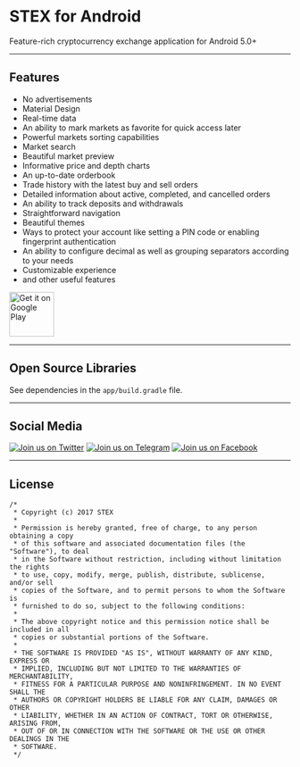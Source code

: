 # STEX for Android #

Feature-rich cryptocurrency exchange application for Android 5.0+

---

## Features ##

* No advertisements
* Material Design
* Real-time data
* An ability to mark markets as favorite for quick access later
* Powerful markets sorting capabilities
* Market search
* Beautiful market preview
* Informative price and depth charts
* An up-to-date orderbook
* Trade history with the latest buy and sell orders
* Detailed information about active, completed, and cancelled orders
* An ability to track deposits and withdrawals
* Straightforward navigation
* Beautiful themes
* Ways to protect your account like setting a PIN code or enabling fingerprint authentication
* An ability to configure decimal as well as grouping separators according to your needs
* Customizable experience
* and other useful features

[<img src="https://play.google.com/intl/en_us/badges/images/generic/en_badge_web_generic.png" alt="Get it on Google Play" height="80">](https://play.google.com/store/apps/details?id=com.stocksexchange.android)

---

## Open Source Libraries ##

See dependencies in the `app/build.gradle` file.

---

## Social Media ##

[![Join us on Twitter](https://farm2.staticflickr.com/1826/42359272565_eb491ee388_t.jpg)](https://twitter.com/stexExchangeR)
[![Join us on Telegram](https://farm2.staticflickr.com/1769/42359272415_69ce630e85_t.jpg)](https://t.co/mZKBF2bNPN)
[![Join us on Facebook](https://farm1.staticflickr.com/833/42359272295_15c0c61366_t.jpg)](https://www.facebook.com/stocks.exchanger)

---

## License ##


    /*
     * Copyright (c) 2017 STEX
     *
     * Permission is hereby granted, free of charge, to any person obtaining a copy
     * of this software and associated documentation files (the "Software"), to deal
     * in the Software without restriction, including without limitation the rights
     * to use, copy, modify, merge, publish, distribute, sublicense, and/or sell
     * copies of the Software, and to permit persons to whom the Software is
     * furnished to do so, subject to the following conditions:
     *
     * The above copyright notice and this permission notice shall be included in all
     * copies or substantial portions of the Software.
     *
     * THE SOFTWARE IS PROVIDED "AS IS", WITHOUT WARRANTY OF ANY KIND, EXPRESS OR
     * IMPLIED, INCLUDING BUT NOT LIMITED TO THE WARRANTIES OF MERCHANTABILITY,
     * FITNESS FOR A PARTICULAR PURPOSE AND NONINFRINGEMENT. IN NO EVENT SHALL THE
     * AUTHORS OR COPYRIGHT HOLDERS BE LIABLE FOR ANY CLAIM, DAMAGES OR OTHER
     * LIABILITY, WHETHER IN AN ACTION OF CONTRACT, TORT OR OTHERWISE, ARISING FROM,
     * OUT OF OR IN CONNECTION WITH THE SOFTWARE OR THE USE OR OTHER DEALINGS IN THE
     * SOFTWARE.
     */
